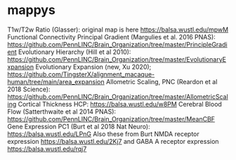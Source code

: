 # mappys

T1w/T2w Ratio (Glasser): original map is here https://balsa.wustl.edu/mpwM
Functional Connectivity Principal Gradient (Margulies et al. 2016 PNAS): https://github.com/PennLINC/Brain_Organization/tree/master/PrincipleGradient
Evolutionary Hierarchy (Hill et al 2010): https://github.com/PennLINC/Brain_Organization/tree/master/EvolutionaryExpansion
Evolutionary Expansion (new, Xu 2020); https://github.com/TingsterX/alignment_macaque-human/tree/main/area_expansion
Allometric Scaling, PNC (Reardon et al 2018 Science): https://github.com/PennLINC/Brain_Organization/tree/master/AllometricScaling
Cortical Thickness HCP: https://balsa.wustl.edu/w8PM
Cerebral Blood Flow (Satterthwaite et al 2014 PNAS): https://github.com/PennLINC/Brain_Organization/tree/master/MeanCBF
Gene Expression PC1 (Burt et al 2018 Nat Neuro): https://balsa.wustl.edu/LPnG
Also these from Burt NMDA receptor expression https://balsa.wustl.edu/2Kj7 and GABA A receptor expression https://balsa.wustl.edu/rqj7
